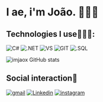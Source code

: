 # I ae, i'm João. 🙋🏻‍♂️

## Technologies I use👨🏻‍💻:
![C#](https://img.shields.io/badge/C%23-239120?style=for-the-badge&logo=c-sharp&logoColor=white)
![.NET](https://img.shields.io/badge/.NET-5C2D91?style=for-the-badge&logo=.net&logoColor=white)
![VS](https://img.shields.io/badge/Visual_Studio-5C2D91?style=for-the-badge&logo=visual%20studio&logoColor=white)
![GIT](https://img.shields.io/badge/GIT-E44C30?style=for-the-badge&logo=git&logoColor=white)
![.SQL](https://img.shields.io/badge/Microsoft_SQL_Server-CC2927?style=for-the-badge&logo=microsoft-sql-server&logoColor=white)


![imjaox GitHub stats](https://github-readme-stats.vercel.app/api?username=imjaox&theme=radical&show_icons=true)

## Social interaction📲
[![gmail](https://img.shields.io/badge/Gmail-D14836?style=for-the-badge&logo=gmail&logoColor=white)](mailto:imjoaox@gmail.com)
[![Linkedin](https://img.shields.io/badge/LinkedIn-0077B5?style=for-the-badge&logo=linkedin&logoColor=white)](https://www.linkedin.com/in/joão-pedro-855216254/)
[![instagram](https://img.shields.io/badge/Instagram-E4405F?style=for-the-badge&logo=instagram&logoColor=white)](https://www.instagram.com/imjaox?igshid=OGQ5ZDc2ODk2ZA==)
